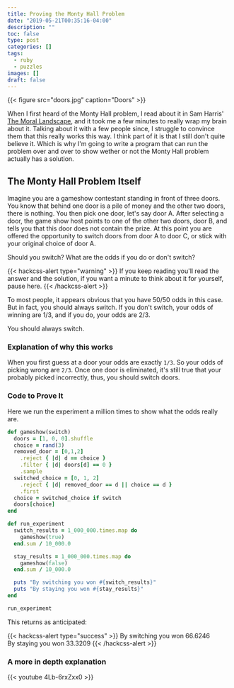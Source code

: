 ```yaml
---
title: Proving the Monty Hall Problem
date: "2019-05-21T00:35:16-04:00"
description: ""
toc: false
type: post
categories: []
tags:
  - ruby
  - puzzles
images: []
draft: false
---
```


{{< figure src="doors.jpg" caption="Doors" >}}

When I first heard of the Monty Hall problem, I read about it in Sam Harris'
[The Moral Landscape](https://samharris.org/books/the-moral-landscape/), and it
took me a few minutes to really wrap my brain about it. Talking about it with a
few people since, I struggle to convince them that this really works this way. I
think part of it is that I still don't quite believe it. Which is why I'm going to
write a program that can run the problem over and over to show wether or not the
Monty Hall problem actually has a solution.

## The Monty Hall Problem Itself

Imagine you are a gameshow contestant standing in front of three doors. You know
that behind one door is a pile of money and the other two doors, there is
nothing. You then pick one door, let's say door A. After selecting a door, the
game show host points to one of the other two doors, door B, and tells you that
this door does not contain the prize. At this point you are offered the
opportunity to switch doors from door A to door C, or stick with your original
choice of door A.

Should you switch? What are the odds if you do or don't switch?

{{< hackcss-alert type="warning" >}}
If you keep reading you'll read the answer and the solution, if you want a
minute to think about it for yourself, pause here.
{{< /hackcss-alert >}}

To most people, it appears obvious that you have 50/50 odds in this case. But in
fact, you should always switch. If you don't switch, your odds of winning are
1/3, and if you do, your odds are 2/3.

You should always switch.

### Explanation of why this works

When you first guess at a door your odds are exactly `1/3`. So your odds of
picking wrong are `2/3`. Once one door is eliminated, it's still true that your
probably picked incorrectly, thus, you should switch doors.

### Code to Prove It

Here we run the experiment a million times to show what the odds really are.

```ruby
def gameshow(switch)
  doors = [1, 0, 0].shuffle
  choice = rand(3)
  removed_door = [0,1,2]
    .reject { |d| d == choice }
    .filter { |d| doors[d] == 0 }
    .sample
  switched_choice = [0, 1, 2]
    .reject { |d| removed_door == d || choice == d }
    .first
  choice = switched_choice if switch
  doors[choice]
end

def run_experiment
  switch_results = 1_000_000.times.map do
    gameshow(true)
  end.sum / 10_000.0

  stay_results = 1_000_000.times.map do
    gameshow(false)
  end.sum / 10_000.0

  puts "By switching you won #{switch_results}"
  puts "By staying you won #{stay_results}"
end

run_experiment
```

This returns as anticipated:

{{< hackcss-alert type="success" >}}
By switching you won 66.6246 <br>
By staying you won 33.3209
{{< /hackcss-alert >}}

### A more in depth explanation

{{< youtube 4Lb-6rxZxx0 >}}
